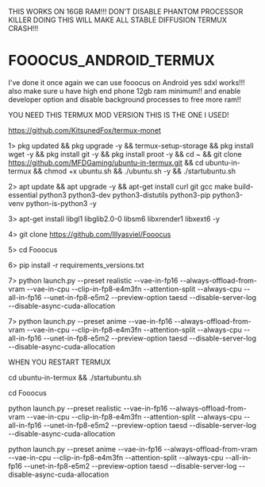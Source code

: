 THIS WORKS ON 16GB RAM!!! DON'T DISABLE PHANTOM PROCESSOR KILLER DOING THIS WILL MAKE ALL STABLE DIFFUSION TERMUX CRASH!!!


# FOOOCUS_ANDROID_TERMUX
I've done it once again we can use fooocus on Android yes sdxl works!!!
also make sure u have high end phone 12gb ram minimum!! and enable developer option 
and disable background processes to free more ram!!

YOU NEED THIS TERMUX MOD VERSION THIS IS THE ONE I USED!


https://github.com/KitsunedFox/termux-monet


1> pkg updated && pkg upgrade -y && termux-setup-storage &&
pkg install wget -y && pkg install git -y && pkg install proot -y &&
cd ~ && git clone https://github.com/MFDGaming/ubuntu-in-termux.git && cd ubuntu-in-termux && chmod +x ubuntu.sh && ./ubuntu.sh -y && ./startubuntu.sh 

2> apt update && apt upgrade -y && apt-get install curl git gcc make build-essential python3 python3-dev python3-distutils python3-pip python3-venv python-is-python3 -y 

3> apt-get install libgl1 libglib2.0-0 libsm6 libxrender1 libxext6 -y

4> git clone https://github.com/lllyasviel/Fooocus

5> cd Fooocus

6> pip install -r requirements_versions.txt

7> python launch.py --preset realistic --vae-in-fp16 --always-offload-from-vram --vae-in-cpu --clip-in-fp8-e4m3fn --attention-split --always-cpu  --all-in-fp16 --unet-in-fp8-e5m2 --preview-option taesd --disable-server-log --disable-async-cuda-allocation

7> python launch.py --preset anime --vae-in-fp16 --always-offload-from-vram --vae-in-cpu --clip-in-fp8-e4m3fn --attention-split --always-cpu  --all-in-fp16 --unet-in-fp8-e5m2 --preview-option taesd --disable-server-log --disable-async-cuda-allocation

WHEN YOU RESTART TERMUX 

cd ubuntu-in-termux && ./startubuntu.sh

cd Fooocus

python launch.py --preset realistic --vae-in-fp16 --always-offload-from-vram --vae-in-cpu --clip-in-fp8-e4m3fn --attention-split --always-cpu  --all-in-fp16 --unet-in-fp8-e5m2 --preview-option taesd --disable-server-log --disable-async-cuda-allocation

python launch.py --preset anime --vae-in-fp16 --always-offload-from-vram --vae-in-cpu --clip-in-fp8-e4m3fn --attention-split --always-cpu  --all-in-fp16 --unet-in-fp8-e5m2 --preview-option taesd --disable-server-log --disable-async-cuda-allocation
